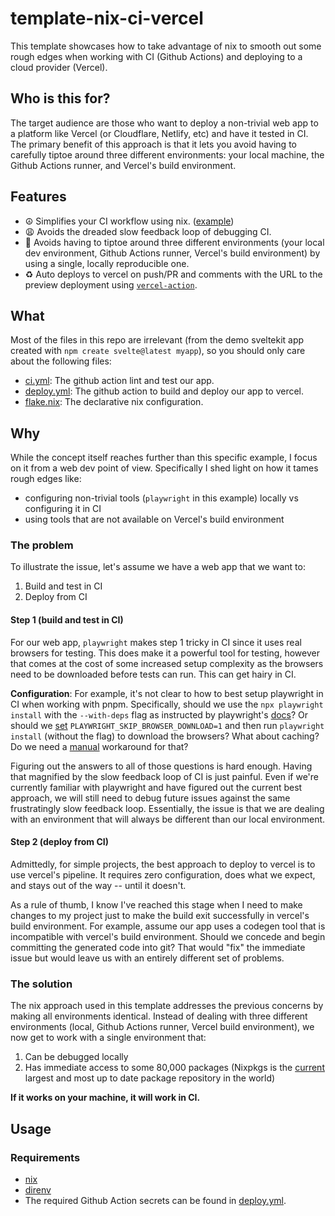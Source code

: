 # template-nix-ci-vercel

This template showcases how to take advantage of nix to smooth out some rough edges when working with CI (Github Actions) and deploying to a cloud provider (Vercel).

## Who is this for?

The target audience are those who want to deploy a non-trivial web app to a platform like Vercel (or Cloudflare, Netlify, etc) and have it tested in CI. The primary benefit of this approach is that it lets you avoid having to carefully tiptoe around three different environments: your local machine, the Github Actions runner, and Vercel's build environment.

## Features

- ☮️ Simplifies your CI workflow using nix. ([example](./.github/workflows/ci.yml))
- 😩 Avoids the dreaded slow feedback loop of debugging CI.
- 🤹 Avoids having to tiptoe around three different environments (your local dev environment, Github Actions runner, Vercel's build environment) by using a single, locally reproducible one.
- ♻️ Auto deploys to vercel on push/PR and comments with the URL to the preview deployment using [`vercel-action`](https://github.com/amondnet/vercel-action).

## What

Most of the files in this repo are irrelevant (from the demo sveltekit app created with `npm create svelte@latest myapp`), so you should only care about the following files:

- [ci.yml](./.github/workflows/ci.yml): The github action lint and test our app.
- [deploy.yml](./.github/workflows/deploy.yml): The github action to build and deploy our app to vercel.
- [flake.nix](./flake.nix): The declarative nix configuration.

## Why

While the concept itself reaches further than this specific example, I focus on it from a web dev point of view. Specifically I shed light on how it tames rough edges like:

- configuring non-trivial tools (`playwright` in this example) locally vs configuring it in CI
- using tools that are not available on Vercel's build environment

### The problem

To illustrate the issue, let's assume we have a web app that we want to:

1. Build and test in CI
1. Deploy from CI

#### Step 1 (build and test in CI)

For our web app, `playwright` makes step 1 tricky in CI since it uses real browsers for testing. This does make it a powerful tool for testing, however that comes at the cost of some increased setup complexity as the browsers need to be downloaded before tests can run. This can get hairy in CI.

**Configuration**: For example, it's not clear to how to best setup playwright in CI when working with pnpm. Specifically, should we use the `npx playwright install` with the `--with-deps` flag as instructed by playwright's [docs](https://playwright.dev/docs/ci#github-actions)? Or should we [set](https://github.com/sveltejs/kit/blob/a7f8bdcfabce5cda85dd073a21d0afb6138a7a08/.github/workflows/ci.yml#L10C1-L11C40) `PLAYWRIGHT_SKIP_BROWSER_DOWNLOAD=1` and then run `playwright install` (without the flag) to download the browsers? What about caching? Do we need a [manual](https://github.com/vitejs/vite/blob/227d56d37fbfcd1af4b5d93182770b4e650511ee/.github/workflows/ci.yml#L85-L111) workaround for that?

Figuring out the answers to all of those questions is hard enough. Having that magnified by the slow feedback loop of CI is just painful. Even if we're currently familiar with playwright and have figured out the current best approach, we will still need to debug future issues against the same frustratingly slow feedback loop. Essentially, the issue is that we are dealing with an environment that will always be different than our local environment.

#### Step 2 (deploy from CI)

Admittedly, for simple projects, the best approach to deploy to vercel is to use vercel's pipeline. It requires zero configuration, does what we expect, and stays out of the way -- until it doesn't.

As a rule of thumb, I know I've reached this stage when I need to make changes to my project just to make the build exit successfully in vercel's build environment. For example, assume our app uses a codegen tool that is incompatible with vercel's build environment. Should we concede and begin committing the generated code into git? That would "fix" the immediate issue but would leave us with an entirely different set of problems.

### The solution

The nix approach used in this template addresses the previous concerns by making all environments identical. Instead of dealing with three different environments (local, Github Actions runner, Vercel build environment), we now get to work with a single environment that:

1. Can be debugged locally
1. Has immediate access to some 80,000 packages (Nixpkgs is the [current](https://repology.org/repositories/graphs) largest and most up to date package repository in the world)

**If it works on your machine, it will work in CI.**

## Usage

### Requirements

- [nix](https://github.com/DeterminateSystems/nix-installer)
- [direnv](https://github.com/nix-community/nix-direnv)
- The required Github Action secrets can be found in [deploy.yml](./.github/workflows/deploy.yml).
